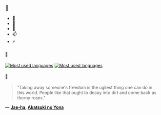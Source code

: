 ### 👋

- 🔭
- 🌱
- 💬
- 📫
- ⚡

#### 🧏

[![Most used languages](https://github-readme-stats-aynah.vercel.app/api/top-langs/?username=aynh&theme=solarized-dark&langs_count=6&layout=compact&hide_title=true)](https://github.com/anuraghazra/github-readme-stats#gh-dark-mode-only)
[![Most used languages](https://github-readme-stats-aynah.vercel.app/api/top-langs/?username=aynh&theme=solarized-light&langs_count=6&layout=compact&hide_title=true)](https://github.com/anuraghazra/github-readme-stats#gh-light-mode-only)

#### 💬

> "Taking away someone's freedom is the ugliest thing one can do in this world. People like that ought to decay into dirt and come back as thorny roses."

&mdash; [**Jae-ha**](https://myanimelist.net/character.php?q=Jae-ha&cat=character), [**Akatsuki no Yona**](https://myanimelist.net/search/all?q=Akatsuki%20no%20Yona&cat=all)
